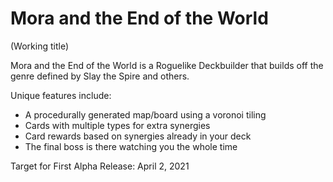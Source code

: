 # Mora and the End of the World
(Working title)

Mora and the End of the World is a Roguelike Deckbuilder that builds off the genre defined by Slay the Spire and others. 

Unique features include:

* A procedurally generated map/board using a voronoi tiling
* Cards with multiple types for extra synergies
* Card rewards based on synergies already in your deck
* The final boss is there watching you the whole time

Target for First Alpha Release: April 2, 2021
